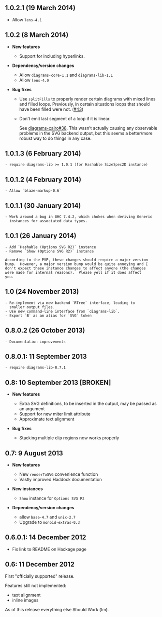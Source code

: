1.0.2.1 (19 March 2014)
----------------------

  - Allow `lens-4.1`

1.0.2 (8 March 2014)
--------------------

* **New features**

    - Support for including hyperlinks.

* **Dependency/version changes**

    - Allow `diagrams-core-1.1` and `diagrams-lib-1.1`
    - Allow `lens-4.0`

* **Bug fixes**


    - Use `splitFills` to properly render certain diagrams with mixed
      lines and filled loops.  Previously, in certain situations loops that should
      have been filled were not.  ([#43](https://github.com/diagrams/diagrams-svg/issues/43))

    - Don't emit last segment of a loop if it is linear.

      See [diagrams-cairo#38](http://github.com/diagrams/diagrams-cairo/issues/38).  This wasn't actually causing any
      observable problems in the SVG backend output, but this seems a
      better/more robust way to do things in any case.

1.0.1.3 (6 February 2014)
-------------------------

    - require diagrams-lib >= 1.0.1 (for Hashable SizeSpec2D instance)

1.0.1.2 (4 February 2014)
-------------------------

    - Allow `blaze-markup-0.6`

1.0.1.1 (30 January 2014)
-------------------------

    - Work around a bug in GHC 7.4.2, which chokes when deriving Generic
      instances for associated data types.

1.0.1 (26 January 2014)
-----------------------

    - Add `Hashable (Options SVG R2)` instance
    - Remove `Show (Options SVG R2)` instance

    According to the PVP, these changes should require a major version
    bump.  However, a major version bump would be quite annoying and I
    don't expect these instance changes to affect anyone (the changes
    were made for internal reasons).  Please yell if it does affect
    you.

1.0 (24 November 2013)
----------------------

    - Re-implement via new backend `RTree` interface, leading to
      smaller output files.
    - Use new command-line interface from `diagrams-lib`.
    - Export `B` as an alias for `SVG` token

0.8.0.2 (26 October 2013)
-------------------------

    - Documentation improvements

0.8.0.1: 11 September 2013
--------------------------

    - require diagrams-lib-0.7.1

0.8: 10 September 2013 [BROKEN]
-------------------------------

* **New features**

    - Extra SVG definitions, to be inserted in the output, may be
      passed as an argument
    - Support for new miter limit attribute
    - Approximate text alignment

* **Bug fixes**

    - Stacking multiple clip regions now works properly

0.7: 9 August 2013
------------------

* **New features**

    - New `renderToSVG` convenience function
    - Vastly improved Haddock documentation

* **New instances**

    - `Show` instance for `Options SVG R2`

* **Dependency/version changes**
    - allow `base-4.7` and `unix-2.7`
    - Upgrade to `monoid-extras-0.3`

0.6.0.1: 14 December 2012
-------------------------

* Fix link to README on Hackage page

0.6: 11 December 2012
---------------------

First "officially supported" release.

Features still not implemented:

- text alignment
- inline images

As of this release everything else Should Work (tm).
